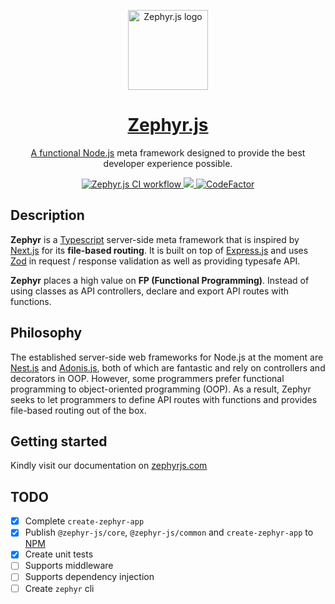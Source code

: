 <p align="center">
  <a href="https://github.com/zephyr-js/zephyr">
    <picture>
      <img src="https://user-images.githubusercontent.com/40446720/200107694-75fd7950-53ca-47c6-8cba-3e42a3c168f5.png" height="128" alt="Zephyr.js logo">
    </picture>
    <h1 align="center">Zephyr.js</h1>
    <p align="center">A functional <a href="http://nodejs.org" target="_blank">Node.js</a> meta framework designed to provide the best developer experience possible.
      <p align="center">
        <a href="https://github.com/zephyr-js/zephyr/actions/workflows/ci.yml">
          <img src="https://github.com/zephyr-js/zephyr/actions/workflows/ci.yml/badge.svg" alt="Zephyr.js CI workflow" />
        </a>
        <a href="https://codecov.io/gh/zephyr-js/zephyr">
          <img src="https://codecov.io/gh/zephyr-js/zephyr/branch/main/graph/badge.svg" />
        </a>
        <a href="https://www.codefactor.io/repository/github/zephyr-js/zephyr">
          <img src="https://www.codefactor.io/repository/github/zephyr-js/zephyr/badge" alt="CodeFactor" />
        </a>
      </p>
    </p>
  </a>
</p>

## Description

**Zephyr** is a <a href="https://www.typescriptlang.org/" target="_blank">Typescript</a> server-side meta framework that is inspired by <a href="https://nextjs.org/" target="_blank">Next.js</a> for its **file-based routing**.
It is built on top of <a href="https://expressjs.com/" target="_blank">Express.js</a> and uses <a href="https://zod.dev/" target="_blank">Zod</a> in request / response validation as well as providing typesafe API.

**Zephyr** places a high value on **FP (Functional Programming)**. Instead of using classes as API controllers, declare and export API routes with functions.

## Philosophy

The established server-side web frameworks for Node.js at the moment are [Nest.js](https://nestjs.com/) and [Adonis.js](https://adonisjs.com/), both of which are fantastic and rely on controllers and decorators in OOP. However, some programmers prefer functional programming to object-oriented programming (OOP). As a result, Zephyr seeks to let programmers to define API routes with functions and provides file-based routing out of the box.

## Getting started

Kindly visit our documentation on [zephyrjs.com](https://zephyrjs.com/)

## TODO

- [x] Complete `create-zephyr-app`
- [x] Publish `@zephyr-js/core`, `@zephyr-js/common` and `create-zephyr-app` to [NPM](https://www.npmjs.com/)
- [x] Create unit tests
- [ ] Supports middleware
- [ ] Supports dependency injection
- [ ] Create `zephyr` cli
